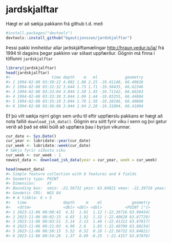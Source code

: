 
<!-- README.md is generated from README.Rmd. Please edit that file -->

# jardskjalftar

<!-- badges: start -->
<!-- badges: end -->

Hægt er að sækja pakkann frá github t.d. með

``` r
#install.packages("devtools")
devtools::install_github("bgautijonsson/jardskjalftar")
```

Þessi pakki inniheldur allar jarðskjálftamælingar
<http://hraun.vedur.is/ja/> frá 1994 til dagsins þegar pakkinn var
síðast uppfærður. Gögnin má finna í töflunni `jardskjalftar`

``` r
library(jardskjalftar)
head(jardskjalftar)
#>                  time depth    m   ml            geometry
#> 1 1994-02-08 03:30:22 4.082 1.88 2.25 -19.41148, 66.40826
#> 2 1994-02-08 03:32:32 3.644 1.73 1.71 -19.58435, 66.62346
#> 3 1994-02-08 03:33:04 3.044 1.50 1.45 -19.71142, 66.66263
#> 4 1994-02-08 03:33:38 3.844 1.09 1.44 -19.03255, 66.44884
#> 5 1994-02-08 03:35:19 3.044 1.76 1.58 -19.28246, 66.40868
#> 6 1994-02-08 03:36:06 3.044 1.94 2.28 -19.31804, 66.41004
```

Ef þú vilt sækja nýrri gögn sem urðu til eftir uppfærslu pakkans er hægt
að nota fallið `download_jsk_data()`. Gögnin eru sótt fyrir viku í senn
og því getur verið að það sé ekki búið að uppfæra þau í byrjun vikunnar.

``` r
cur_date <- Sys.Date()
cur_year <- lubridate::year(cur_date)
cur_week <- lubridate::week(cur_date)
# Sækju fyrir síðustu viku
cur_week <- cur_week - 1
newest_data <- download_jsk_data(year = cur_year, week = cur_week)

head(newest_data)
#> Simple feature collection with 6 features and 4 fields
#> Geometry type: POINT
#> Dimension:     XY
#> Bounding box:  xmin: -22.56732 ymin: 63.84821 xmax: -22.39716 ymax: 63.90454
#> Geodetic CRS:  WGS 84
#> # A tibble: 6 × 5
#>   time                depth     m    ml             geometry
#>   <dttm>              <dbl> <dbl> <dbl>          <POINT [°]>
#> 1 2023-11-06 00:00:42  4.31  1.81  1.12 (-22.39716 63.90454)
#> 2 2023-11-06 00:02:15  4.65  1.92  1.32 (-22.40628 63.87729)
#> 3 2023-11-06 00:03:51  5.14  2.13  1.46 (-22.41322 63.87817)
#> 4 2023-11-06 00:21:03  4.90  2.6   1.85 (-22.40709 63.88234)
#> 5 2023-11-06 00:50:15  5.52  0.52  0.16 (-22.56732 63.84821)
#> 6 2023-11-06 00:54:26  1.37  0.69 -0.25  (-22.4157 63.87876)
```
